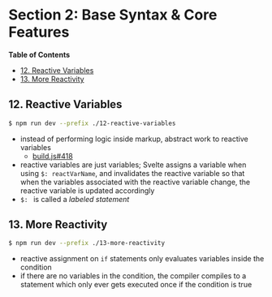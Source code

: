 # Section 2: Base Syntax & Core Features

<!-- START doctoc generated TOC please keep comment here to allow auto update -->
<!-- DON'T EDIT THIS SECTION, INSTEAD RE-RUN doctoc TO UPDATE -->
**Table of Contents**

- [12. Reactive Variables](#12-reactive-variables)
- [13. More Reactivity](#13-more-reactivity)

<!-- END doctoc generated TOC please keep comment here to allow auto update -->

## 12. Reactive Variables

```bash
$ npm run dev --prefix ./12-reactive-variables
```

- instead of performing logic inside markup, abstract work to reactive variables
  - [build.js#418](./12-reactive-variables/public/build/bundle.js)
- reactive variables are just variables; Svelte assigns a variable when using
    `$: reactVarName`, and invalidates the reactive variable so that when the
    variables associated with the reactive variable change, the reactive
    variable is updated accordingly
- `$: ` is called a _labeled statement_

## 13. More Reactivity

```bash
$ npm run dev --prefix ./13-more-reactivity
```

- reactive assignment on `if` statements only evaluates variables inside the
    condition
- if there are no variables in the condition, the compiler compiles to a
    statement which only ever gets executed once if the condition is true
